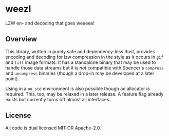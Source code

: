 # weezl

LZW en- and decoding that goes weeeee!

## Overview

This library, written in purely safe and dependency-less Rust, provides
encoding and decoding for lzw compression in the style as it occurs in `gif`
and `tiff` image formats. It has a standalone binary that may be used to handle
those data streams but it is _not_ compatible with Spencer's `compress` and
`uncompress` binaries (though a drop-in may be developed at a later point).

Using in a `no_std` environment is also possible though an allocator is
required. This, too, may be relaxed in a later release. A feature flag already
exists but currently turns off almost all interfaces.

## License

All code is dual licensed MIT OR Apache-2.0.

